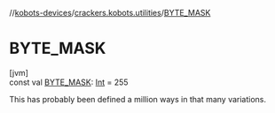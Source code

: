 //[kobots-devices](../../index.md)/[crackers.kobots.utilities](index.md)/[BYTE_MASK](-b-y-t-e_-m-a-s-k.md)

# BYTE_MASK

[jvm]\
const val [BYTE_MASK](-b-y-t-e_-m-a-s-k.md): [Int](https://kotlinlang.org/api/latest/jvm/stdlib/kotlin/-int/index.html) = 255

This has probably been defined a million ways in that many variations.
